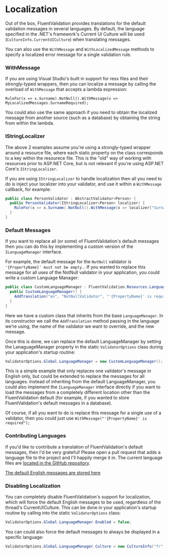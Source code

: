 # Localization

Out of the box, FluentValidation provides translations for the default validation messages in several languages. By default, the language specified in the .NET's framework's Current UI Culture will be used (`CultureInfo.CurrentUICulture`) when translating messages.

You can also use the `WithMessage` and `WithLocalizedMessage` methods to specify a localized error message for a single validation rule.

### WithMessage
If you are using Visual Studio's built in support for resx files and their strongly-typed wrappers, then you can localize a message by calling the overload of `WithMessage` that accepts a lambda expression:

```
RuleFor(x => x.Surname).NotNull().WithMessage(x => MyLocalizedMessages.SurnameRequired);
```
You could also use the same approach if you need to obtain the localized message from another source (such as a database) by obtaining the string from within the lambda.

### IStringLocalizer

The above 2 examples assume you're using a strongly-typed wrapper around a resource file, where each static property on the class corresponds to a key within the resourece file. This is the "old" way of working with resources prior to ASP.NET Core, but is not relevant if you're using ASP.NET Core's `IStringLocalizer`.

If you are using `IStringLocalizer` to handle localization then all you need to do is inject your localizer into your validator, and use it within a `WithMessage` callback, for example:

```csharp
public class PersonValidator : AbstractValidator<Person> {
  public PersonValidator(IStringLocalizer<Person> localizer) {
    RuleFor(x => x.Surname).NotNull().WithMessage(x => localizer["Surname is required"]);
  }
}
```

### Default Messages
If you want to replace all (or some) of FluentValidation's default messages then you can do this by implementing a custom version of the `ILanguageManager` interface.

For example, the default message for the `NotNull` validator is `'{PropertyName}' must not be empty.`. If you wanted to replace this message for all uses of the NotNull validator in your application, you could write a custom Language Manager:

```csharp
public class CustomLanguageManager : FluentValidation.Resources.LanguageManager {
  public CustomLanguageManager() {
    AddTranslation("en", "NotNullValidator", "'{PropertyName}' is required.");
  }
}
```

Here we have a custom class that inherits from the base `LanguageManager`. In its constructor we call the `AddTranslation` method passing in the language we're using, the name of the validator we want to override, and the new message.

Once this is done, we can replace the default LanguageManager by setting the LanaguageManager property in the static `ValidatorOptions` class during your application's startup routine:

```csharp
ValidatorOptions.Global.LanguageManager = new CustomLanguageManager();
```

This is a simple example that only replaces one validator's message in English only, but could be extended to replace the messages for all languages. Instead of inheriting from the default LanguageManager, you could also implement the `ILanguageManager` interface directly if you want to load the messages from a completely different location other than the FluentValidation default (for example, if you wanted to store FluentValidation's default messages in a database).

Of course, if all you want to do is replace this message for a single use of a validator, then you could just use `WithMessage("'{PropertyName}' is required");`

### Contributing Languages
If you'd like to contribute a translation of FluentValidation's default messages, then I'd be very grateful! Please open a pull request that adds a language file to the project and I'll happily merge it in. The current language files are [located in the GitHub repository](https://github.com/JeremySkinner/FluentValidation/tree/master/src/FluentValidation/Resources/Languages).

[The default English messages are stored here](https://github.com/JeremySkinner/FluentValidation/blob/master/src/FluentValidation/Resources/Languages/EnglishLanguage.cs)

### Disabling Localization
You can completely disable FluentValidation's support for localization, which will force the default English messages to be used, regardless of the thread's CurrentUICulture. This can be done in your application's startup routine by calling into the static `ValidatorOptions` class:

```csharp
ValidatorOptions.Global.LanguageManager.Enabled = false;
```
You can could also force the default messages to always be displayed in a specific language:

```csharp
ValidatorOptions.Global.LanguageManager.Culture = new CultureInfo("fr");
```
